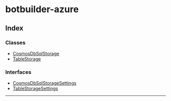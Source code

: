 


#  botbuilder-azure


## Index

### Classes

* [CosmosDbSqlStorage](classes/botbuilder_azure.cosmosdbsqlstorage.md)
* [TableStorage](classes/botbuilder_azure.tablestorage.md)


### Interfaces

* [CosmosDbSqlStorageSettings](interfaces/botbuilder_azure.cosmosdbsqlstoragesettings.md)
* [TableStorageSettings](interfaces/botbuilder_azure.tablestoragesettings.md)



---
